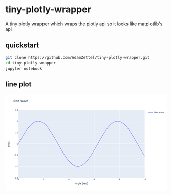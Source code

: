 # tiny-plotly-wrapper
A tiny plotly wrapper which wraps the plotly api so it looks like matplotlib's api
## quickstart
```bash
git clone https://github.com/AdamZettel/tiny-plotly-wrapper.git
cd tiny-plotly-wrapper
jupyter notebook
```
## line plot
![line_plot](demo_plots/sine_wave.png)
